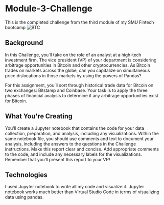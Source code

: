 # Module-3-Challenge
This is the completed challenge from the third module of my SMU Fintech bootcamp
![BTC](https://static.foxbusiness.com/foxbusiness.com/content/uploads/2020/12/Bitcoin-Gold.jpg)
## Background
In this Challenge, you'll take on the role of an analyst at a high-tech investment firm. The vice president (VP) of your department is considering arbitrage opportunities in Bitcoin and other cryptocurrencies. As Bitcoin trades on markets across the globe, can you capitalize on simultaneous price dislocations in those markets by using the powers of Pandas?

For this assignment, you’ll sort through historical trade data for Bitcoin on two exchanges: Bitstamp and Coinbase. Your task is to apply the three phases of financial analysis to determine if any arbitrage opportunities exist for Bitcoin.

## What You're Creating
You’ll create a Jupyter notebook that contains the code for your data collection, preparation, and analysis, including any visualizations. Within the same notebook file, you should use comments and text to document your analysis, including the answers to the questions in the Challenge instructions. Make this report clear and concise. Add appropriate comments to the code, and include any necessary labels for the visualizations. Remember that you’ll present this report to your VP!

## Technologies
I used Jupyter notebook to write all my code and visualize it. Jupyter notebook works much better than Virtual Studio Code in terms of visualizing data using pandas.
